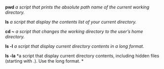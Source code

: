 **pwd**
*a script that prints the absolute path name of the current working directory.*

**ls**
*a script that display the contents list of your current directory.*

**cd ~**
*a script that changes the working directory to the user’s home directory.*

**ls -l**
*a script that display current directory contents in a long format.*

**ls -la**
*a script that display current directory contents, including hidden files (starting with .). Use the long format. *
